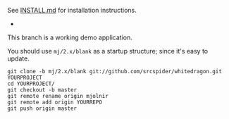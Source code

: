 See [INSTALL.md](INSTALL.md) for installation instructions.

-

This branch is a working demo application. 

You should use `mj/2.x/blank` as a startup structure; since it's easy to update.

	git clone -b mj/2.x/blank git://github.com/srcspider/whitedragon.git YOURPROJECT
	cd YOURPROJECT/
	git checkout -b master
	git remote rename origin mjolnir
	git remote add origin YOURREPO
	git push origin master

